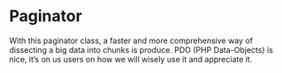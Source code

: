 Paginator
=========

With this paginator class, a faster and more comprehensive way of dissecting a big data into chunks is produce. PDO (PHP Data-Objects) is nice, it’s on us users on how we will wisely use it and appreciate it. 
